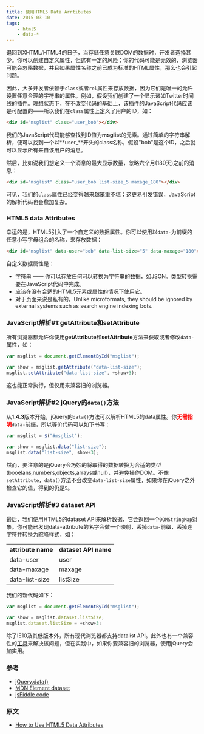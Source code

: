 ```yaml
---
title: 使用HTML5 Data Arrtibutes
date: 2015-03-10
tags:
    - html5
    - data-*
---
```


退回到XHTML/HTML4的日子，当存储任意关联DOM的数据时，开发者选择甚少。你可以创建自定义属性，但这有一定的风险；你的代码可能是无效的，浏览器可能会忽略数据，并且如果属性名称之前已成为标准的HTML属性，那么也会引起问题。

因此，大多开发者依赖于`class`或者`rel`属性来存放数据，因为它们是唯一的允许设置任意合理的字符串的属性。例如，假设我们创建了一个显示诸如Twitter时间线的插件。理想状态下，在不改变代码的基础上，该插件的JavaScript代码应该是可配置的——所以我们在`class`属性上定义了用户的ID，如：
```html
<div id="msglist" class="user_bob"></div>
```
我们的JavaScript代码能够查找到ID值为**msglist**的元素。通过简单的字符串解析，便可以找到一个以**user_**开头的class名称，假设"bob"是这个ID，之后就可以显示所有来自该用户的消息。

然后，比如说我们想定义一个消息的最大显示数量，忽略六个月(180天)之前的消息：
```html
<div id="msglist" class="user_bob list-size_5 maxage_180"></div>
```
可见，我们的`class`属性已经变得越来越笨重不堪；这更易引发错误，JavaScript的解析代码也会愈加复杂。

### HTML5 data Attributes

幸运的是，HTML5引入了一个自定义的数据属性。你可以使用以`data-`为前缀的任意小写字母组合的名称，来存放数据：
```html
<div id="msglist" data-user="bob" data-list-size="5" data-maxage="180"></div>
```

自定义数据属性是：

* 字符串 —— 你可以存放任何可以转换为字符串的数据，如JSON。类型转换需要在JavaScript代码中完成。
* 应该在没有合适的HTML5元素或属性的情况下使用它。
* 对于页面来说是私有的。Unlike microformats, they should be ignored by external systems such as search engine indexing bots.

### JavaScript解析#1:**getAttribute**和**setAttribute**

所有浏览器都允许你使用**getAttribute**和**setAttribute**方法来获取或者修改`data-`属性，如：
```js
var msglist = document.getElementById("msglist");

var show = msglist.getAttribute("data-list-size");
msglist.setAttribute("data-list-size", +show+3);
```
这也能正常执行，但仅用来兼容旧的浏览器。

### JavaScript解析#2 jQuery的`data()`方法

从**1.4.3**版本开始，jQuery的`data()`方法可以解析HTML5的data属性。你<strong style="color:red">无需指明</strong>`data-`前缀，所以等价代码可以如下书写：
```js
var msglist = $("#msglist");

var show = msglist.data("list-size");
msglist.data("list-size", show+3);
```
然而，要注意的是jQuery会巧妙的将取得的数据转换为合适的类型(booelans,numbers,objects,arrays或null)，并避免操作DOM。不像`setAttribute`，`data()`方法不会改变`data-list-size`属性，如果你在jQuery之外检查它的值，得到的仍是`5`。

### JavaScript解析#3 dataset API

最后，我们使用HTML5的dataset API来解析数据，它会返回一个`DOMStringMap`对象。你可能已发现data-attribute的名字会做一个映射，丢掉`data-`前缀，丢掉连字符并转换为驼峰样式，如：

<table summary="dataset API name conversion" style="width:auto;margin:1em auto">
<tbody><tr>
<th>attribute name</th>
<th>dataset API name</th>
</tr>
<tr>
<td>data-user</td>
<td>user</td>
</tr>
<tr>
<td>data-maxage</td>
<td>maxage</td>
</tr>
<tr>
<td>data-list-size</td>
<td>listSize</td>
</tr>
</tbody></table>

我们的新代码如下：
```js
var msglist = document.getElementById("msglist");

var show = msglist.dataset.listSize;
msglist.dataset.listSize = +show+3;
```
除了IE10及其低版本外，所有现代浏览器都支持datalist API。此外也有一个兼容性的[工具](https://github.com/Modernizr/Modernizr/wiki/HTML5-Cross-browser-Polyfills#dataset-property-for-use-with-custom-data--attributes)来解决该问题，但在实践中，如果你要兼容旧的浏览器，使用jQuery会加实用。

### 参考

+ [jQuery.data()](http://api.jquery.com/data/)
+ [MDN Element dataset](https://developer.mozilla.org/zh-CN/docs/Web/API/HTMLElement/dataset)
+ [jsFiddle code](http://jsfiddle.net/DaJun/xm3uhq7t/1/)

### 原文

+ [How to Use HTML5 Data Attributes](http://www.sitepoint.com/use-html5-data-attributes/)




















